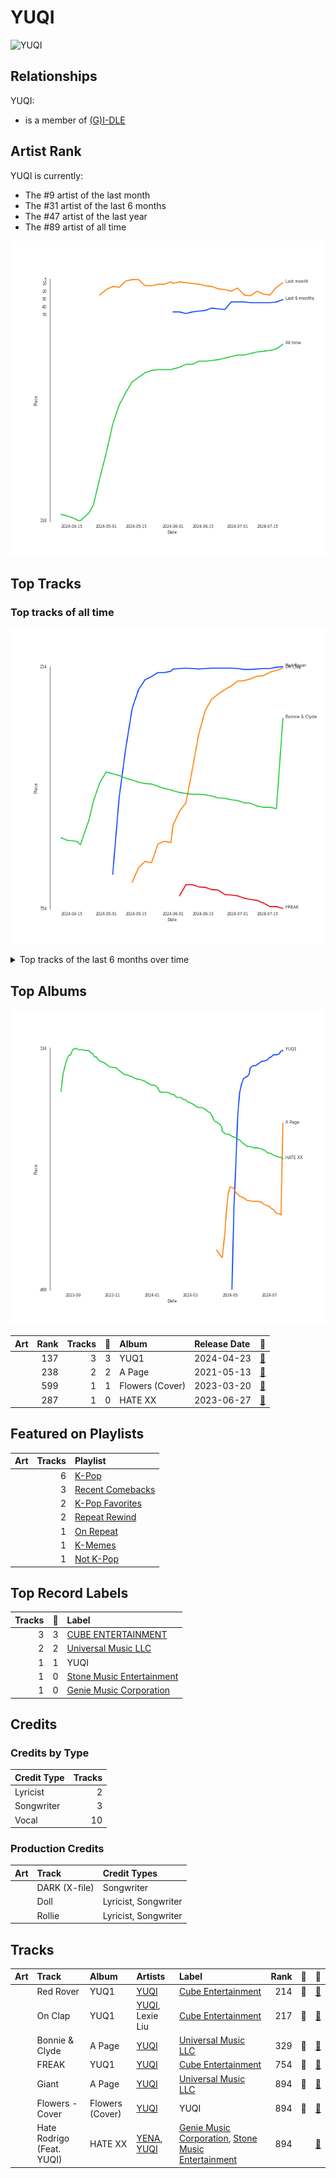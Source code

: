 
# YUQI


<img src="https://i.scdn.co/image/ab6761610000e5eb569026949c9d74d8448c6559" alt="YUQI" width="100" />

## Relationships

YUQI:
- is a member of [(G)I-DLE](../(g)i-dle/overview.md)

## Artist Rank
YUQI is currently:
- The #9 artist of the last month
- The #31 artist of the last 6 months
- The #47 artist of the last year
- The #89 artist of all time

![Rank of YUQI over time](../../images/artists/yuqi/rank_time_series.png)
## Top Tracks


### Top tracks of all time

![Track score ranking over time](../../images/artists/yuqi/track_rank_time_series_score.png)


<details>
<summary>Top tracks of the last 6 months over time</summary>

![Line chart of top tracks of the last 6 months over time](../../images/artists/yuqi/track_rank_time_series_medium_term.png)

</details>

## Top Albums

![Album ranking over time](../../images/artists/yuqi/album_rank_time_series.png)

| Art | Rank | Tracks | 💚 | Album | Release Date | 🔗 |
|:---|---:|---:|---:|:---|:---|:---|
| <img src="https://i.scdn.co/image/ab67616d0000b2736f99ccfe83f1eabd15ad3a14" alt="" width="50" /> | 137 | 3 | 3 | YUQ1 | 2024-04-23 | [🔗](https://open.spotify.com/album/7LYc8ngbhwha4aGJ5kVauc) |
| <img src="https://i.scdn.co/image/ab67616d0000b273cf122fa2dd2c23dcc79f7c51" alt="" width="50" /> | 238 | 2 | 2 | A Page | 2021-05-13 | [🔗](https://open.spotify.com/album/7jmRVFWYCVgx2OEC1ZQJH8) |
| <img src="https://i.scdn.co/image/ab67616d0000b273bb9ff6f34a355d6ce77ff6a4" alt="" width="50" /> | 599 | 1 | 1 | Flowers (Cover) | 2023-03-20 | [🔗](https://open.spotify.com/album/0nTIxK2AR9QnY2nn5uxhYW) |
| <img src="https://i.scdn.co/image/ab67616d0000b273afedcb63d2ef759322629930" alt="" width="50" /> | 287 | 1 | 0 | HATE XX | 2023-06-27 | [🔗](https://open.spotify.com/album/3aYLtPSWEqmcLTCfM0ZYl7) |

## Featured on Playlists
| Art | Tracks | Playlist |
|:---|---:|:---|
| <img src="https://mosaic.scdn.co/640/ab67616d00001e02505190077497c230422f2934ab67616d00001e027dd8f95320e8ef08aa121dfeab67616d00001e028164cd1a2e03b7ca2db9ff5eab67616d00001e02ff7c2dfd0ed9b2cf6bf9c818" alt="" width="50" /> | 6 | [K-Pop](../../playlists/k-pop/overview.md) |
| <img src="https://mosaic.scdn.co/640/ab67616d00001e0207568782625b85282541394bab67616d00001e0211c27127b91e1e4266152362ab67616d00001e024f6afc385052250c766a5683ab67616d00001e02bf32f4be80afeb0e1a09b27d" alt="" width="50" /> | 3 | [Recent Comebacks](../../playlists/recent_comebacks/overview.md) |
| <img src="https://mosaic.scdn.co/640/ab67616d00001e024ed058b71650a6ca2c04adffab67616d00001e026772cf096be8acc1df092519ab67616d00001e028c4a282e84a53c1c8acf129aab67616d00001e02d8cc2281fcd4519ca020926b" alt="" width="50" /> | 2 | [K-Pop Favorites](../../playlists/k-pop_favorites/overview.md) |
| <img src="https://daily-mix.scdn.co/covers/backtracks/PZN_Repeat_Rewind2_DEFAULT-en.jpg" alt="" width="50" /> | 2 | [Repeat Rewind](../../playlists/repeat_rewind/overview.md) |
| <img src="https://daily-mix.scdn.co/covers/on_repeat/PZN_On_Repeat2_DEFAULT-en.jpg" alt="" width="50" /> | 1 | [On Repeat](../../playlists/on_repeat/overview.md) |
| <img src="https://mosaic.scdn.co/640/ab67616d00001e0220adea47ebd9e98d2e7d2247ab67616d00001e022ce067b763f6a4938cb8a501ab67616d00001e02583c60000e8abc8283853e10ab67616d00001e0273e21d92fa8c70ce6aba72d0" alt="" width="50" /> | 1 | [K-Memes](../../playlists/k-memes/overview.md) |
| <img src="https://mosaic.scdn.co/640/ab67616d00001e023317fc12f8b9a9a0b8459766ab67616d00001e0263e0ddbb488d0eeec0e738fcab67616d00001e026564f1d8386a6993b4d5d759ab67616d00001e0284095737f6056e682666d6f9" alt="" width="50" /> | 1 | [Not K-Pop](../../playlists/not_k-pop/overview.md) |

## Top Record Labels

| Tracks | 💚 | Label |
|---:|---:|:---|
| 3 | 3 | [CUBE ENTERTAINMENT](../../labels/cube_entertainment/overview.md) |
| 2 | 2 | [Universal Music LLC](../../labels/universal_music_llc/overview.md) |
| 1 | 1 | YUQI |
| 1 | 0 | [Stone Music Entertainment](../../labels/stone_music_entertainment/overview.md) |
| 1 | 0 | [Genie Music Corporation](../../labels/genie_music_corporation/overview.md) |

## Credits

### Credits by Type

| Credit Type | Tracks |
|:---|---:|
| Lyricist | 2 |
| Songwriter | 3 |
| Vocal | 10 |

### Production Credits

| Art | Track | Credit Types |
|:---|:---|:---|
| <img src="https://i.scdn.co/image/ab67616d0000b273ac815bdd584468a7aa0216e1" alt="" width="50" /> | DARK (X-file) | Songwriter |
| <img src="https://i.scdn.co/image/ab67616d0000b27342281601a5a3f882ea77741e" alt="" width="50" /> | Doll | Lyricist, Songwriter |
| <img src="https://i.scdn.co/image/ab67616d0000b27342281601a5a3f882ea77741e" alt="" width="50" /> | Rollie | Lyricist, Songwriter |

## Tracks

| Art | Track | Album | Artists | Label | Rank | 💚 | 🔗 |
|:---|:---|:---|:---|:---|---:|:---|:---|
| <img src="https://i.scdn.co/image/ab67616d0000b2736f99ccfe83f1eabd15ad3a14" alt="" width="50" /> | Red Rover | YUQ1 | [YUQI](overview.md) | [Cube Entertainment](../../labels/cube_entertainment) | 214 | 💚 | [🔗](https://open.spotify.com/track/4TQBHR8LcbBUv0LvLmn54H) |
| <img src="https://i.scdn.co/image/ab67616d0000b2736f99ccfe83f1eabd15ad3a14" alt="" width="50" /> | On Clap | YUQ1 | [YUQI](overview.md), Lexie Liu | [Cube Entertainment](../../labels/cube_entertainment) | 217 | 💚 | [🔗](https://open.spotify.com/track/2bRNKRk0sFlwEd7geduEpP) |
| <img src="https://i.scdn.co/image/ab67616d0000b273cf122fa2dd2c23dcc79f7c51" alt="" width="50" /> | Bonnie & Clyde | A Page | [YUQI](overview.md) | [Universal Music LLC](../../labels/universal_music_llc) | 329 | 💚 | [🔗](https://open.spotify.com/track/21aIsunB7PfZI0vlIoaJPh) |
| <img src="https://i.scdn.co/image/ab67616d0000b2736f99ccfe83f1eabd15ad3a14" alt="" width="50" /> | FREAK | YUQ1 | [YUQI](overview.md) | [Cube Entertainment](../../labels/cube_entertainment) | 754 | 💚 | [🔗](https://open.spotify.com/track/6ERs9uORCo1MfV0m9ixCuv) |
| <img src="https://i.scdn.co/image/ab67616d0000b273cf122fa2dd2c23dcc79f7c51" alt="" width="50" /> | Giant | A Page | [YUQI](overview.md) | [Universal Music LLC](../../labels/universal_music_llc) | 894 | 💚 | [🔗](https://open.spotify.com/track/3p8low79RQzkixDlIngBTT) |
| <img src="https://i.scdn.co/image/ab67616d0000b273bb9ff6f34a355d6ce77ff6a4" alt="" width="50" /> | Flowers - Cover | Flowers (Cover) | [YUQI](overview.md) | YUQI | 894 | 💚 | [🔗](https://open.spotify.com/track/4KhOLC5IT1Rz8G4iHsoTAV) |
| <img src="https://i.scdn.co/image/ab67616d0000b273afedcb63d2ef759322629930" alt="" width="50" /> | Hate Rodrigo (Feat. YUQI) | HATE XX | [YENA](../yena/overview.md), [YUQI](overview.md) | [Genie Music Corporation](../../labels/genie_music_corporation), [Stone Music Entertainment](../../labels/stone_music_entertainment) | 894 | | [🔗](https://open.spotify.com/track/5ms7rcVKjBFUtoVh8hE0Y9) |

